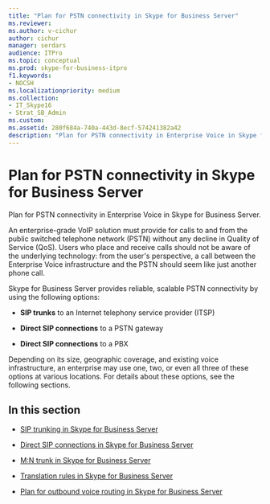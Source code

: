 ```yaml
---
title: "Plan for PSTN connectivity in Skype for Business Server"
ms.reviewer: 
ms.author: v-cichur
author: cichur
manager: serdars
audience: ITPro
ms.topic: conceptual
ms.prod: skype-for-business-itpro
f1.keywords:
- NOCSH
ms.localizationpriority: medium
ms.collection: 
- IT_Skype16
- Strat_SB_Admin
ms.custom:
ms.assetid: 280f684a-740a-443d-8ecf-574241382a42
description: "Plan for PSTN connectivity in Enterprise Voice in Skype for Business Server."
---
```


# Plan for PSTN connectivity in Skype for Business Server
 
Plan for PSTN connectivity in Enterprise Voice in Skype for Business Server.
  
An enterprise-grade VoIP solution must provide for calls to and from the public switched telephone network (PSTN) without any decline in Quality of Service (QoS). Users who place and receive calls should not be aware of the underlying technology: from the user's perspective, a call between the Enterprise Voice infrastructure and the PSTN should seem like just another phone call.
  
Skype for Business Server provides reliable, scalable PSTN connectivity by using the following options:
  
- **SIP trunks** to an Internet telephony service provider (ITSP)
    
- **Direct SIP connections** to a PSTN gateway
    
- **Direct SIP connections** to a PBX
    
Depending on its size, geographic coverage, and existing voice infrastructure, an enterprise may use one, two, or even all three of these options at various locations. For details about these options, see the following sections.
  
## In this section

- [SIP trunking in Skype for Business Server](sip-trunking.md)
    
- [Direct SIP connections in Skype for Business Server](direct-sip.md)
    
- [M:N trunk in Skype for Business Server](m-n-trunk.md)
    
- [Translation rules in Skype for Business Server](translation-rules.md)
    
- [Plan for outbound voice routing in Skype for Business Server](outbound-voice-routing.md)
    

